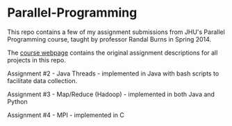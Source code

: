 Parallel-Programming
====================

This repo contains a few of my assignment submissions from JHU's Parallel Programming course, taught by professor Randal Burns in Spring 2014.

The [course webpage](http://hssl.cs.jhu.edu/wiki/doku.php?id=randal:teach:cs420:cs420.2014) contains the original assignment descriptions for all projects in this repo.

Assignment #2 - Java Threads - implemented in Java with bash scripts to facilitate data collection.

Assignment #3 - Map/Reduce (Hadoop) - implemented in both Java and Python

Assignment #4 - MPI - implemented in C
